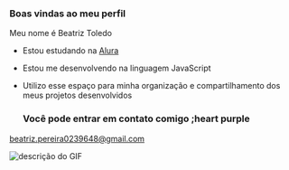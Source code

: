 ### Boas vindas ao meu perfil 

Meu nome é Beatriz Toledo

- Estou estudando na [Alura](https://www.alura.com.br)
- Estou me desenvolvendo na linguagem JavaScript
- Utilizo esse espaço para minha organização e compartilhamento dos meus projetos desenvolvidos

   ### Você pode entrar em contato comigo ;heart purple

beatriz.pereira0239648@gmail.com

![descrição do GIF](https://media1.tenor.com/m/-7xFCtnyUCcAAAAd/uwu-ts-team-uwu.gif)

